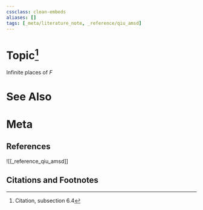 ```yaml
---
cssclass: clean-embeds
aliases: []
tags: [_meta/literature_note, _reference/qiu_amsd]
---
```

# Topic[^1]
Infinite places of $F$

# See Also

# Meta
## References
![[_reference_qiu_amsd]]


## Citations and Footnotes
[^1]: Citation, subsection 6.4